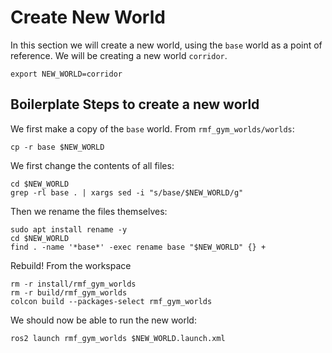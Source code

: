 # Create New World

In this section we will create a new world, using the `base` world as a point of reference. We will be creating a new world `corridor`.
```
export NEW_WORLD=corridor 
```

## Boilerplate Steps to create a new world
We first make a copy of the `base` world. From `rmf_gym_worlds/worlds`:
```
cp -r base $NEW_WORLD
```

We first change the contents of all files:
```
cd $NEW_WORLD
grep -rl base . | xargs sed -i "s/base/$NEW_WORLD/g"
```

Then we rename the files themselves:
```
sudo apt install rename -y
cd $NEW_WORLD
find . -name '*base*' -exec rename base "$NEW_WORLD" {} +
```

Rebuild! From the workspace
```
rm -r install/rmf_gym_worlds
rm -r build/rmf_gym_worlds
colcon build --packages-select rmf_gym_worlds
```

We should now be able to run the new world:
```
ros2 launch rmf_gym_worlds $NEW_WORLD.launch.xml
``` 
